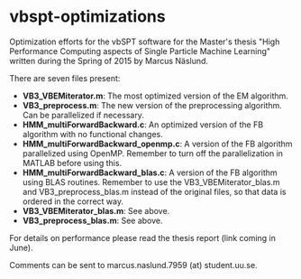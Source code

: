 # vbspt-optimizations
Optimization efforts for the vbSPT software for the Master's thesis "High Performance Computing aspects of Single Particle Machine Learning" written during the Spring of 2015 by Marcus Näslund.

There are seven files present:
* **VB3_VBEMiterator.m**: The most optimized version of the EM algorithm.
* **VB3_preprocess.m**: The new version of the preprocessing algorithm. Can be parallelized if necessary.
* **HMM_multiForwardBackward.c**: An optimized version of the FB algorithm with no functional changes. 
* **HMM_multiForwardBackward_openmp.c**: A version of the FB algorithm parallelized using OpenMP. Remember to turn off the parallelization in MATLAB before using this.
* **HMM_multiForwardBackward_blas.c**: A version of the FB algorithm using BLAS routines. Remember to use the VB3_VBEMiterator_blas.m and VB3_preprocess_blas.m instead of the original files, so that data is ordered in the correct way.
* **VB3_VBEMiterator_blas.m**: See above.
* **VB3_preprocess_blas.m**: See above.

For details on performance please read the thesis report (link coming in June).

Comments can be sent to marcus.naslund.7959 (at) student.uu.se.
